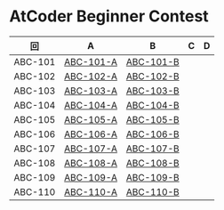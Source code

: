 # AtCoder Beginner Contest

| 回 | A | B | C | D |
|:---:|:---:|:---:|:---:|:---:|
| ABC-101 | [ABC-101-A](ABC-101-A.md) | [ABC-101-B](ABC-101-B.md) |  |  |
| ABC-102 | [ABC-102-A](ABC-102-A.md) | [ABC-102-B](ABC-102-B.md) |  |  |
| ABC-103 | [ABC-103-A](ABC-103-A.md) | [ABC-103-B](ABC-103-B.md) |  |  |
| ABC-104 | [ABC-104-A](ABC-104-A.md) | [ABC-104-B](ABC-104-B.md) |  |  |
| ABC-105 | [ABC-105-A](ABC-105-A.md) | [ABC-105-B](ABC-105-B.md) |  |  |
| ABC-106 | [ABC-106-A](ABC-106-A.md) | [ABC-106-B](ABC-106-B.md) |  |  |
| ABC-107 | [ABC-107-A](ABC-107-A.md) | [ABC-107-B](ABC-107-B.md) |  |  |
| ABC-108 | [ABC-108-A](ABC-108-A.md) | [ABC-108-B](ABC-108-B.md) |  |  |
| ABC-109 | [ABC-109-A](ABC-109-A.md) | [ABC-109-B](ABC-109-B.md) |  |  |
| ABC-110 | [ABC-110-A](ABC-110-A.md) | [ABC-110-B](ABC-110-B.md) |  |  |
